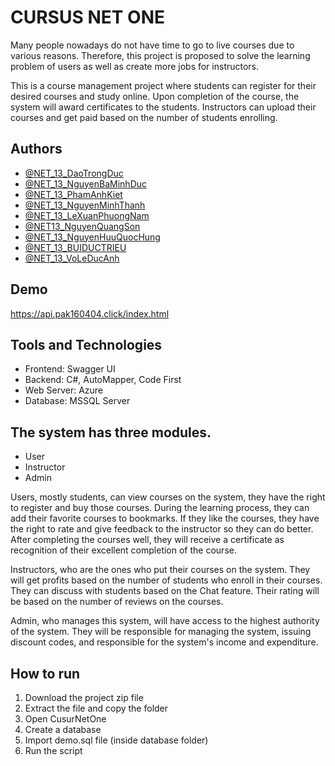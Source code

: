 
# CURSUS NET ONE

Many people nowadays do not have time to go to live courses due to various reasons. Therefore, this project is proposed to solve the learning problem of users as well as create more jobs for instructors.

This is a course management project where students can register for their desired courses and study online. Upon completion of the course, the system will award certificates to the students. Instructors can upload their courses and get paid based on the number of students enrolling.



## Authors

- [@NET_13_DaoTrongDuc](https://git.fa.edu.vn/NET_13_DaoTrongDuc)
- [@NET_13_NguyenBaMinhDuc](https://git.fa.edu.vn/NET_13_NguyenBaMinhDuc)
- [@NET_13_PhamAnhKiet](https://git.fa.edu.vn/NET_13_PhamAnhKiet)
- [@NET_13_NguyenMinhThanh](https://git.fa.edu.vn/tnqt375)
- [@NET_13_LeXuanPhuongNam](https://git.fa.edu.vn/NET_13_LeXuanPhuongNam)
- [@NET13_NguyenQuangSon](https://git.fa.edu.vn/NET13_NguyenQuangSon)
- [@NET_13_NguyenHuuQuocHung](https://git.fa.edu.vn/NET_13_NguyenHuuQuocHung)
- [@NET_13_BUIDUCTRIEU](https://git.fa.edu.vn/NET_13_BUIDUCTRIEU)
- [@NET_13_VoLeDucAnh](https://git.fa.edu.vn/NET_13_VoLeDucAnh)




## Demo

https://api.pak160404.click/index.html

## Tools and Technologies
- Frontend: Swagger UI  
- Backend: C#, AutoMapper, Code First  
- Web Server: Azure  
- Database: MSSQL Server


## The system has three modules. 
- User
- Instructor
- Admin

Users, mostly students, can view courses on the system, they have the right to register and buy those courses. During the learning process, they can add their favorite courses to bookmarks. If they like the courses, they have the right to rate and give feedback to the instructor so they can do better. After completing the courses well, they will receive a certificate as recognition of their excellent completion of the course.

Instructors, who are the ones who put their courses on the system. They will get profits based on the number of students who enroll in their courses. They can discuss with students based on the Chat feature. Their rating will be based on the number of reviews on the courses.

Admin, who manages this system, will have access to the highest authority of the system. They will be responsible for managing the system, issuing discount codes, and responsible for the system's income and expenditure.

## How to run
1. Download the project zip file
2. Extract the file and copy the folder
3. Open CusurNetOne
4. Create a database
5. Import demo.sql file (inside database folder)
6. Run the script 
